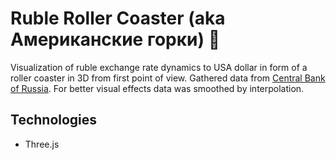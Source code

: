 # Ruble Roller Coaster (aka Американские горки) 🎢

Visualization of ruble exchange rate dynamics to USA dollar in form of a roller coaster in 3D from first point of view. Gathered data from [Central Bank of Russia](http://www.cbr.ru/currency_base/dynamics/?UniDbQuery.Posted=True&UniDbQuery.VAL_NM_RQ=r01235). For better visual effects data was smoothed by interpolation.

## Technologies

- Three.js